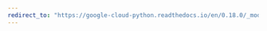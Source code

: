 ```yaml
---
redirect_to: "https://google-cloud-python.readthedocs.io/en/0.18.0/_modules/gcloud/datastore/helpers.html"
---
```

